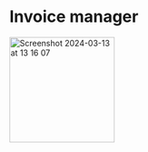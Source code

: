 # Invoice manager

<img width="185" alt="Screenshot 2024-03-13 at 13 16 07" src="https://github.com/2-letnik-VS-2023-2024/pj-my-app-RenkiBrenki/assets/105887844/708db4d2-9fec-4ce9-8f58-4e9b14474190">
